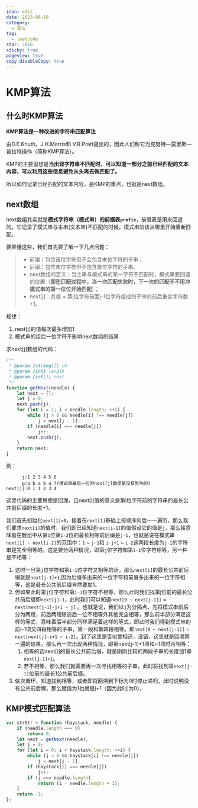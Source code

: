 ```yaml
---
icon: edit
date: 2023-08-10
category:
  - 算法
tag:
  - leetcode
star: 3810
sticky: true
pageview: true
copy.disableCopy: true
---
```


# KMP算法

## 什么时KMP算法

**KMP算法是一种改进的字符串匹配算法**

由D.E.Knuth，J.H.Morris和      V.R.Pratt提出的，因此人们称它为克努特—莫里斯—普拉特操作（简称KMP算法）。

KMP的主要思想是**当出现字符串不匹配时，可以知道一部分之前已经匹配的文本内容，可以利用这些信息避免从头再去做匹配了。**

所以如何记录已经匹配的文本内容，是KMP的重点，也就是next数组。

<!-- more -->

## next数组

next数组其实就是**模式字符串（模式串）的前缀表`prefix`**，前缀表是用来回退的，它记录了模式串与主串(文本串)不匹配的时候，模式串应该从哪里开始重新匹配。

要弄懂这些，我们首先要了解一下几点问题：

> - 前缀：包含首位字符但不会包含末位字符的子串；
> - 后缀：包含末位字符但不包含首位字符的子串。
> - next数组的定义：当主串与模式串的某一字符不匹配时，模式串要回退的位置（**即在匹配过程中，当一次匹配失败时，下一次的匹配不不用冲模式串的第一位位开始匹配**）；
> - next[j]：其值 = 第j位字符前面j-1位字符组成的子串的前后重合字符数+1。
>

规律：

1. next[j]的值每次最多增加1
2. 模式串的组后一位字符不影响next数组的结果

求next[j]数组的代码：

```js
/**
 * @param {string[]} ch
 * @param {int} length
 * @param {int[]} next
 */
function getNext(needle) {
    let next = [];
    let j = 0;
    next.push(j);
    for (let i = 1; i < needle.length; ++i) {
        while (j > 0 && needle[i] !== needle[j])
            j = next[j - 1];
        if (needle[i] === needle[j])
            j++;
        next.push(j);
    }
    return next;
}
```

例：

```
	  j:1 2 3 4 5 6 
	  p:a b a b a ?(模式串最后一位对next[j]数组是没有影响的)
next[j]:0 1 1 2 3 4 
```

这里代码的主要思想是回溯，且next[i]值的意义是第i位字符前的字符串的最长公共前后缀的长度+1。

我们首先初始化`next[1]=0`，接着在`next[1]`基础上按顺序向后一一遍历，那么我们要求`next[i]`的值时，我们即已经知道`next[i-1]`的值假设它的值是`j`，那么接意味着在数组中从第`1`位第`i-2`位的最长相等前后缀是`j-1`，也就是说在模式串`next[1] ~ next[i-2]`的范围中：`1` ~ `j-1`和 `i-j+1` ~ `i-2`这两段长度为`j-1`的字符串是完全相等的。这是要分两种情况，即第`j`位字符和第`i-1`位字符相等，另一种是不相等：

1. 这时一旦第`j`位字符和第`i-1`位字符又相等的话，那么`next[i]`的最长公共前后缀就是`next[j-1]+1`,因为后缀多出来的一位字符和前缀多出来的一位字符相等，这是最长公共前后缀自然要加1。
2. 但如果此时第`j`位字符和第`i-1`位字符不相等，那么此时我们找第j位前的最长公共前后缀即`next[j]-1`，此时我们可以知道`next[0 ~ next[j-1]]` = `next[next[j-1]-j+1 ~ j]` 。也就是说，我们以`j`为分隔点，先将模式串前后分为两段，前后两段除追后一位不相等外其他完全相等，那么前半部分满足这样的等式，意味着后半部分同样满足着这样的等式，即此时我们得到模式串的前i-1项又四段相等的子串，第一段和第四段相等。即`next[0 ~ next[j-1]]` = `next[next[j]-i+1 ~ i-2]`。到了这里是否似曾相识，没错，这里就是回溯第一遍的结果，那么再一次出现两种情况，即第next[j-1]+1项和i-1项时否相等：
   1. 相等的话next[i]的最长公共前后缀，就是刚刚比较的两段子串的长度加1即`next[j-1]+1`。
   2. 若不相等，那么我们就需要再一次寻找相等的子串。此时将找到第`next[j-1]`位前的最长1公共前后缀。
3. 
    依次循环，知道找到相等，或者即将回溯到下标为0时停止递归，此时说明没有公共前后缀，那么赋值为1也就是j+1（因为此时j为0）。

## KMP模式匹配算法

```js
var strStr = function (haystack, needle) {
    if (needle.length === 0)
        return 0;
    let next = getNext(needle);
    let j = 0;
    for (let i = 0; i < haystack.length; ++i) {
        while (j > 0 && haystack[i] !== needle[j])
            j = next[j - 1];
        if (haystack[i] === needle[j])
            j++;
        if (j === needle.length)
            return (i - needle.length + 1);
    }
    return -1;
};
```

